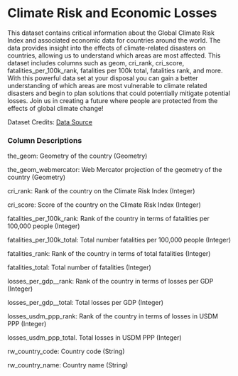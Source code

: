 # Climate Risk and Economic Losses

This dataset contains critical information about the Global Climate Risk Index and associated economic data for countries around the world. The data provides insight into the effects of climate-related disasters on countries, allowing us to understand which areas are most affected. This dataset includes columns such as geom, cri_rank, cri_score, fatalities_per_100k_rank, fatalities per 100k total, fatalities rank, and more. With this powerful data set at your disposal you can gain a better understanding of which areas are most vulnerable to climate related disasters and begin to plan solutions that could potentially mitigate potential losses. Join us in creating a future where people are protected from the effects of global climate change!

Dataset Credits: [Data Source](https://data.world/dataworldadmin)

### Column Descriptions
the_geom: Geometry of the country (Geometry)

the_geom_webmercator: Web Mercator projection of the geometry of the country (Geometry)

cri_rank: Rank of the country on the Climate Risk Index (Integer)

cri_score: Score of the country on the Climate Risk Index (Integer)

fatalities_per_100k_rank: Rank of the country in terms of fatalities per 100,000 people (Integer)

fatalities_per_100k_total: Total number fatalities per 100,000 people (Integer)

fatalities_rank:	Rank of the country in terms of total fatalities (Integer)

fatalities_total:	Total number of fatalities (Integer)

losses_per_gdp__rank:	Rank of the country in terms of losses per GDP (Integer)

losses_per_gdp__total:	Total losses per GDP (Integer)

losses_usdm_ppp_rank:	Rank of the country in terms of losses in USDM PPP (Integer)

losses_usdm_ppp_total.	Total losses in USDM PPP (Integer)

rw_country_code:	Country code (String)

rw_country_name:	Country name (String)
